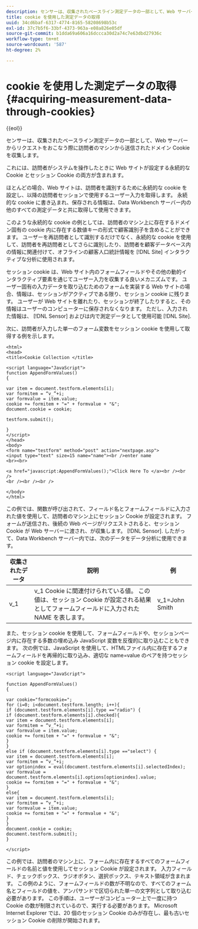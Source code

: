 ```yaml
---
description: センサーは、収集されたベースライン測定データの一部として、Web サーバーからリクエストをおこなう際に訪問者のマシンから送信されたドメイン Cookie を収集します。
title: cookie を使用した測定データの取得
uuid: 34cd6baf-6317-4774-8165-58208698b53c
exl-id: 37c7b5f6-33bf-4373-963a-e08a826e05df
source-git-commit: b1dda69a606a16dccca30d2a74c7e63dbd27936c
workflow-type: tm+mt
source-wordcount: '587'
ht-degree: 2%

---
```


# cookie を使用した測定データの取得{#acquiring-measurement-data-through-cookies}

{{eol}}

センサーは、収集されたベースライン測定データの一部として、Web サーバーからリクエストをおこなう際に訪問者のマシンから送信されたドメイン Cookie を収集します。

これには、訪問者がシステムを操作したときに Web サイトが設定する永続的な Cookie とセッション Cookie の両方が含まれます。

ほとんどの場合、Web サイトは、訪問者を識別するために永続的な cookie を設定し、以降の訪問者セッションで使用するユーザー入力を取得します。 永続的な cookie に書き込まれ、保存される情報は、Data Workbench サーバー内の他のすべての測定データと共に取得して使用できます。

このような永続的な cookie の例としては、訪問者のマシン上に存在するドメイン固有の cookie 内に存在する数値キーの形式で顧客識別子を含めることができます。 ユーザーを再訪問者として識別するだけでなく、永続的な cookie を使用して、訪問者を再訪問者としてさらに識別したり、訪問者を顧客データベース内の情報に関連付けて、オフラインの顧客人口統計情報を [!DNL Site] インタラクティブな分析に使用されます。

セッション cookie は、Web サイト内のフォームフィールドやその他の動的インタラクティブ要素を通じてユーザー入力を収集する良いメカニズムです。 ユーザー固有の入力データを取り込むためのフォームを実装する Web サイトの場合、情報は、セッションがアクティブである限り、セッション cookie に残ります。 ユーザーが Web サイトを離れたり、セッションが終了したりすると、その情報はユーザーのコンピューターに保存されなくなります。 ただし、入力された情報は、 [!DNL Sensor] およびは内で測定データとして使用可能 [!DNL Site].

次に、訪問者が入力した単一のフォーム変数をセッション cookie を使用して取得する例を示します。

```
<html> 
<head> 
<title>Cookie Collection </title> 
 
<script language="JavaScript"> 
function AppendFormValues() 
{ 
 
var item = document.testform.elements[i]; 
var formitem = “v_”+i; 
var formvalue = item.value; 
cookie += formitem + "=" + formvalue + "&"; 
document.cookie = cookie; 
 
testform.submit(); 
 
} 
</script> 
</head> 
<body> 
<form name="testform" method="post" action="nextpage.asp"> 
<input type="text" size=15 name="name"><br />enter name 
<br><br> 
 
<a href="javascript:AppendFormValues();">Click Here To </a><br /><br /> 
<br /><br /><br /> 
 
</body> 
</html> 
```

この例では、関数が呼び出されて、フィールド名とフォームフィールドに入力された値を使用して、訪問者のマシン上にセッション Cookie が設定されます。 フォームが送信され、後続の Web ページがリクエストされると、セッション Cookie が Web サーバーに渡され、が収集します。 [!DNL Sensor]. したがって、Data Workbench サーバー内では、次のデータをデータ分析に使用できます。

| 収集されたデータ | 説明 | 例 |
|---|---|---|
| v_1 | v_1 Cookie に関連付けられている値。 この値は、セッション Cookie が設定される結果としてフォームフィールドに入力された NAME を表します。 | v_1=John Smith |

また、セッション cookie を使用して、フォームフィールドや、セッションページ内に存在する多数の埋め込み JavaScript 変数を反復的に取り込むこともできます。 次の例では、JavaScript を使用して、HTMLファイル内に存在するフォームフィールドを再帰的に取り込み、適切な name=value のペアを持つセッション cookie を設定します。

```
<script language="JavaScript"> 
 
function AppendFormValues() 
{ 
 
var cookie="formcookie="; 
for (i=0; i<document.testform.length; i++){ 
if (document.testform.elements[i].type =="radio") {            
if (document.testform.elements[i].checked){ 
var item = document.testform.elements[i]; 
var formitem = “v_”+i; 
var formvalue = item.value; 
cookie += formitem + "=" + formvalue + "&"; 
} 
} 
else if (document.testform.elements[i].type =="select") { 
var item = document.testform.elements[i]; 
var formitem = “v_”+i; 
var optionindex = eval(document.testform.elements[i].selectedIndex); 
var formvalue = document.testform.elements[i].options[optionindex].value;             
cookie += formitem + "=" + formvalue + "&"; 
} 
else{ 
var item = document.testform.elements[i]; 
var formitem = “v_”+i; 
var formvalue = item.value; 
cookie += formitem + "=" + formvalue + "&"; 
} 
} 
document.cookie = cookie; 
document.testform.submit(); 
} 
 
</script>
```

この例では、訪問者のマシン上に、フォーム内に存在するすべてのフォームフィールドの名前と値を使用してセッション Cookie が設定されます。 入力フィールド、チェックボックス、ラジオボタン、選択ボックス、テキスト領域が含まれます。 この例のように、フォームフィールドの数が不明なので、すべてのフォーム名とフィールドの値を、アンパサンドで区切られた単一の文字列として取り込む必要があります。 この手順は、ユーザーがコンピューター上で一度に持つ Cookie の数が制限されているので、実行する必要があります。 Microsoft Internet Explorer では、20 個のセッション Cookie のみが存在し、最も古いセッション Cookie の削除が開始されます。
